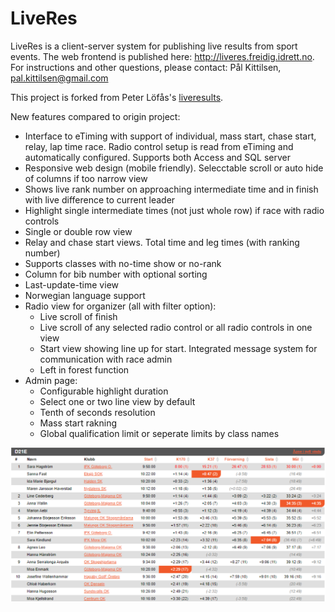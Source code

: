 # LiveRes
LiveRes is a client-server system for publishing live results from sport events. The web frontend is published here: http://liveres.freidig.idrett.no. For instructions and other questions, please contact: Pål Kittilsen, pal.kittilsen@gmail.com

This project is forked from Peter Löfås's [liveresults](https://github.com/petlof/liveresults). 

New features compared to origin project:

* Interface to eTiming with support of individual, mass start, chase start, relay, lap time race. Radio control setup is read from eTiming and automatically configured. Supports both Access and SQL server 
* Responsive web design (mobile friendly). Selecctable scroll or auto hide of columns if too narrow view
* Shows live rank number on approaching intermediate time and in finish with live difference to current leader
* Highlight single intermediate times (not just whole row) if race with radio controls
* Single or double row view
* Relay and chase start views. Total time and leg times (with ranking number)
* Supports classes with no-time show or no-rank
* Column for bib number with optional sorting
* Last-update-time view
* Norwegian language support
* Radio view for organizer (all with filter option):
   * Live scroll of finish
   * Live scroll of any selected radio control or all radio controls in one view
   * Start view showing line up for start. Integrated message system for communication with race admin
   * Left in forest function
* Admin page:
   * Configurable highlight duration
   * Select one or two line view by default
   * Tenth of seconds resolution
   * Mass start rakning
   * Global qualification limit or seperate limits by class names

![Class view](Doc/classview.png?raw=true "Example of class view")


